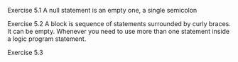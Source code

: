 Exercise 5.1
	A null statement is an empty one, a single semicolon

Exercise 5.2
	A block is sequence of statements surrounded by curly braces. It can be empty. Whenever you need to use more than one statement inside a logic program statement.

Exercise 5.3
	